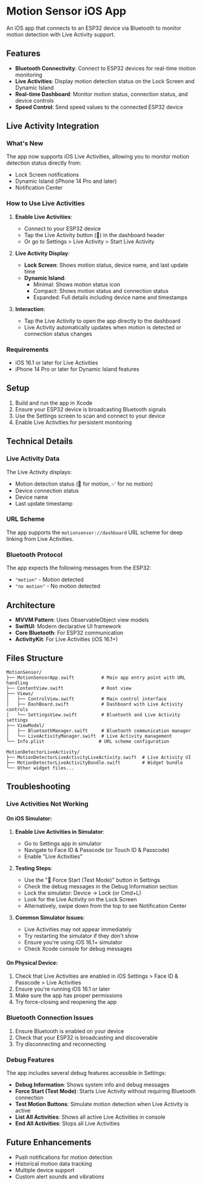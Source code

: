 # Motion Sensor iOS App

An iOS app that connects to an ESP32 device via Bluetooth to monitor motion detection with Live Activity support.

## Features

- **Bluetooth Connectivity**: Connect to ESP32 devices for real-time motion monitoring
- **Live Activities**: Display motion detection status on the Lock Screen and Dynamic Island
- **Real-time Dashboard**: Monitor motion status, connection status, and device controls
- **Speed Control**: Send speed values to the connected ESP32 device

## Live Activity Integration

### What's New
The app now supports iOS Live Activities, allowing you to monitor motion detection status directly from:
- Lock Screen notifications
- Dynamic Island (iPhone 14 Pro and later)
- Notification Center

### How to Use Live Activities

1. **Enable Live Activities**:
   - Connect to your ESP32 device
   - Tap the Live Activity button (📱) in the dashboard header
   - Or go to Settings > Live Activity > Start Live Activity

2. **Live Activity Display**:
   - **Lock Screen**: Shows motion status, device name, and last update time
   - **Dynamic Island**: 
     - Minimal: Shows motion status icon
     - Compact: Shows motion status and connection status
     - Expanded: Full details including device name and timestamps

3. **Interaction**:
   - Tap the Live Activity to open the app directly to the dashboard
   - Live Activity automatically updates when motion is detected or connection status changes

### Requirements
- iOS 16.1 or later for Live Activities
- iPhone 14 Pro or later for Dynamic Island features

## Setup

1. Build and run the app in Xcode
2. Ensure your ESP32 device is broadcasting Bluetooth signals
3. Use the Settings screen to scan and connect to your device
4. Enable Live Activities for persistent monitoring

## Technical Details

### Live Activity Data
The Live Activity displays:
- Motion detection status (🚨 for motion, ✅ for no motion)
- Device connection status
- Device name
- Last update timestamp

### URL Scheme
The app supports the `motionsensor://dashboard` URL scheme for deep linking from Live Activities.

### Bluetooth Protocol
The app expects the following messages from the ESP32:
- `"motion"` - Motion detected
- `"no motion"` - No motion detected

## Architecture

- **MVVM Pattern**: Uses ObservableObject view models
- **SwiftUI**: Modern declarative UI framework
- **Core Bluetooth**: For ESP32 communication
- **ActivityKit**: For Live Activities (iOS 16.1+)

## Files Structure

```
MotionSensor/
├── MotionSensorApp.swift          # Main app entry point with URL handling
├── ContentView.swift              # Root view
├── Views/
│   ├── ControlView.swift          # Main control interface
│   ├── DashBoard.swift            # Dashboard with Live Activity controls
│   └── SettingsView.swift         # Bluetooth and Live Activity settings
├── ViewModel/
│   ├── BluetoothManager.swift     # Bluetooth communication manager
│   └── LiveActivityManager.swift  # Live Activity management
└── Info.plist                    # URL scheme configuration

MotionDetectorLiveActivity/
├── MotionDetectorLiveActivityLiveActivity.swift  # Live Activity UI
├── MotionDetectorLiveActivityBundle.swift        # Widget bundle
└── Other widget files...
```

## Troubleshooting

### Live Activities Not Working

#### On iOS Simulator:
1. **Enable Live Activities in Simulator**:
   - Go to Settings app in simulator
   - Navigate to Face ID & Passcode (or Touch ID & Passcode)
   - Enable "Live Activities"

2. **Testing Steps**:
   - Use the "🧪 Force Start (Test Mode)" button in Settings
   - Check the debug messages in the Debug Information section
   - Lock the simulator: Device → Lock (or Cmd+L)
   - Look for the Live Activity on the Lock Screen
   - Alternatively, swipe down from the top to see Notification Center

3. **Common Simulator Issues**:
   - Live Activities may not appear immediately
   - Try restarting the simulator if they don't show
   - Ensure you're using iOS 16.1+ simulator
   - Check Xcode console for debug messages

#### On Physical Device:
1. Check that Live Activities are enabled in iOS Settings > Face ID & Passcode > Live Activities
2. Ensure you're running iOS 16.1 or later
3. Make sure the app has proper permissions
4. Try force-closing and reopening the app

### Bluetooth Connection Issues
1. Ensure Bluetooth is enabled on your device
2. Check that your ESP32 is broadcasting and discoverable
3. Try disconnecting and reconnecting

### Debug Features
The app includes several debug features accessible in Settings:
- **Debug Information**: Shows system info and debug messages
- **Force Start (Test Mode)**: Starts Live Activity without requiring Bluetooth connection
- **Test Motion Buttons**: Simulate motion detection when Live Activity is active
- **List All Activities**: Shows all active Live Activities in console
- **End All Activities**: Stops all Live Activities

## Future Enhancements

- Push notifications for motion detection
- Historical motion data tracking
- Multiple device support
- Custom alert sounds and vibrations 